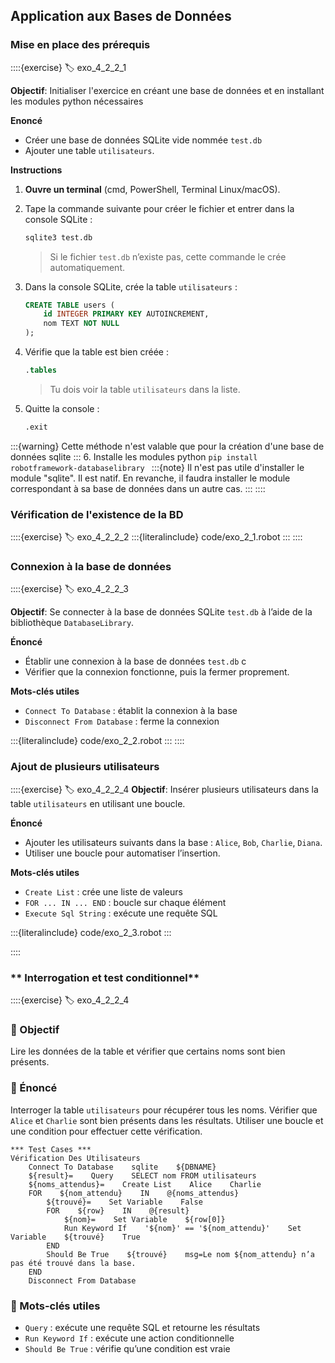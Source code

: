 ## Application aux Bases de Données

### Mise en place des prérequis
::::{exercise}
:label: exo_4_2_2_1

**Objectif**: Initialiser l'exercice en créant une base de données et en installant les modules python nécessaires

**Enoncé**
- Créer une base de données SQLite vide nommée `test.db`
- Ajouter une table `utilisateurs`.

**Instructions**

1. **Ouvre un terminal** (cmd, PowerShell, Terminal Linux/macOS).
2. Tape la commande suivante pour créer le fichier et entrer dans la console SQLite :
    ```bash
    sqlite3 test.db
    ```
   > Si le fichier `test.db` n’existe pas, cette commande le crée automatiquement.

3. Dans la console SQLite, crée la table `utilisateurs` :
   ```sql
   CREATE TABLE users (
       id INTEGER PRIMARY KEY AUTOINCREMENT,
       nom TEXT NOT NULL
   );
   ```

4. Vérifie que la table est bien créée :
   ```sql
   .tables
   ```
   > Tu dois voir la table `utilisateurs` dans la liste.

5. Quitte la console :
   ```sql
   .exit
   ```
:::{warning}
Cette méthode n'est valable que pour la création d'une base de données sqlite
:::
6. Installe les modules python
    ```
    pip install robotframework-databaselibrary 
    ```
    :::{note}
    Il n'est pas utile d'installer le module "sqlite". Il est natif. En revanche, il faudra installer le module correspondant
    à sa base de données dans un autre cas.
    :::
::::

### Vérification de l'existence de la BD

::::{exercise}
:label: exo_4_2_2_2
:::{literalinclude} code/exo_2_1.robot
:::
::::

### Connexion à la base de données
::::{exercise}
:label: exo_4_2_2_3

**Objectif**: Se connecter à la base de données SQLite `test.db` à l’aide de la bibliothèque `DatabaseLibrary`.

**Énoncé**
- Établir une connexion à la base de données `test.db` c
- Vérifier que la connexion fonctionne, puis la fermer proprement.

**Mots-clés utiles**
- `Connect To Database` : établit la connexion à la base
- `Disconnect From Database` : ferme la connexion

:::{literalinclude} code/exo_2_2.robot
:::
::::

### Ajout de plusieurs utilisateurs
::::{exercise}
:label: exo_4_2_2_4
**Objectif**: Insérer plusieurs utilisateurs dans la table `utilisateurs` en utilisant une boucle.

**Énoncé**
- Ajouter les utilisateurs suivants dans la base : `Alice`, `Bob`, `Charlie`, `Diana`. 
- Utiliser une boucle pour automatiser l’insertion.

**Mots-clés utiles**
- `Create List` : crée une liste de valeurs
- `FOR ... IN ... END` : boucle sur chaque élément
- `Execute Sql String` : exécute une requête SQL

:::{literalinclude} code/exo_2_3.robot
:::

::::


### ** Interrogation et test conditionnel**
::::{exercise}
:label: exo_4_2_2_4
### 🎯 Objectif
Lire les données de la table et vérifier que certains noms sont bien présents.

### 📘 Énoncé
Interroger la table `utilisateurs` pour récupérer tous les noms. Vérifier que `Alice` et `Charlie` sont bien présents dans les résultats. Utiliser une boucle et une condition pour effectuer cette vérification.

```robot
*** Test Cases ***
Vérification Des Utilisateurs
    Connect To Database    sqlite    ${DBNAME}
    ${result}=    Query    SELECT nom FROM utilisateurs
    ${noms_attendus}=    Create List    Alice    Charlie
    FOR    ${nom_attendu}    IN    @{noms_attendus}
        ${trouvé}=    Set Variable    False
        FOR    ${row}    IN    @{result}
            ${nom}=    Set Variable    ${row[0]}
            Run Keyword If    '${nom}' == '${nom_attendu}'    Set Variable    ${trouvé}    True
        END
        Should Be True    ${trouvé}    msg=Le nom ${nom_attendu} n’a pas été trouvé dans la base.
    END
    Disconnect From Database
```

### 🧩 Mots-clés utiles
- `Query` : exécute une requête SQL et retourne les résultats
- `Run Keyword If` : exécute une action conditionnelle
- `Should Be True` : vérifie qu’une condition est vraie
